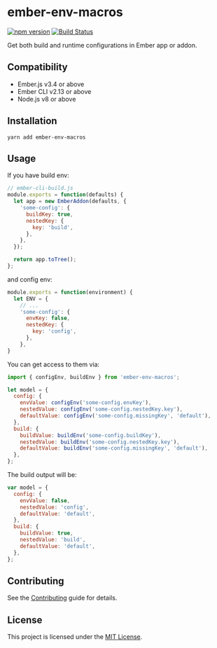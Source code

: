 # ember-env-macros

[![npm version](https://badge.fury.io/js/ember-env-macros.svg)](https://badge.fury.io/js/ember-env-macros)
[![Build Status](https://travis-ci.com/xg-wang/ember-env-macros.svg?branch=master)](https://travis-ci.com/xg-wang/ember-env-macros)

Get both build and runtime configurations in Ember app or addon.

## Compatibility

- Ember.js v3.4 or above
- Ember CLI v2.13 or above
- Node.js v8 or above

## Installation

```
yarn add ember-env-macros
```

## Usage

If you have build env:

```js
// ember-cli-build.js
module.exports = function(defaults) {
  let app = new EmberAddon(defaults, {
    'some-config': {
      buildKey: true,
      nestedKey: {
        key: 'build',
      },
    },
  });

  return app.toTree();
};
```

and config env:

```js
module.exports = function(environment) {
  let ENV = {
    // ...
    'some-config': {
      envKey: false,
      nestedKey: {
        key: 'config',
      },
    },
}
```

You can get access to them via:

```js
import { configEnv, buildEnv } from 'ember-env-macros';

let model = {
  config: {
    envValue: configEnv('some-config.envKey'),
    nestedValue: configEnv('some-config.nestedKey.key'),
    defaultValue: configEnv('some-config.missingKey', 'default'),
  },
  build: {
    buildValue: buildEnv('some-config.buildKey'),
    nestedValue: buildEnv('some-config.nestedKey.key'),
    defaultValue: buildEnv('some-config.missingKey', 'default'),
  },
};
```

The build output will be:

```js
var model = {
  config: {
    envValue: false,
    nestedValue: 'config',
    defaultValue: 'default',
  },
  build: {
    buildValue: true,
    nestedValue: 'build',
    defaultValue: 'default',
  },
};
```

## Contributing

See the [Contributing](CONTRIBUTING.md) guide for details.

## License

This project is licensed under the [MIT License](LICENSE.md).
